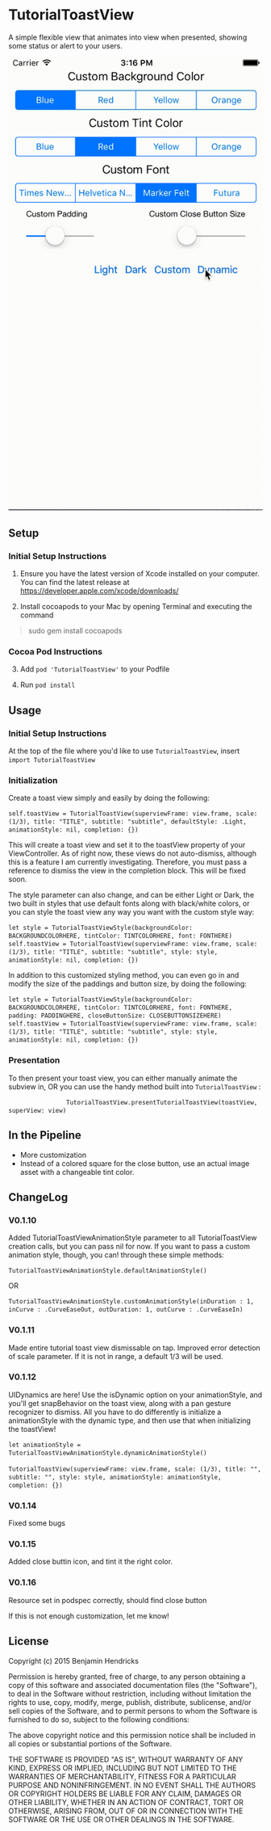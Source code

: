 # TutorialToastView
A simple flexible view that animates into view when presented, showing some status or alert to your users. 

![alt tag](https://github.com/coolbnjmn/TutorialToastView/blob/master/Demo.gif)

## Setup
### Initial Setup Instructions
1. Ensure you have the latest version of Xcode installed on your computer. You can find the latest release at https://developer.apple.com/xcode/downloads/

2. Install cocoapods to your Mac by opening Terminal and executing the command 
  > sudo gem install cocoapods

### Cocoa Pod Instructions
3. Add `pod 'TutorialToastView'` to your Podfile

4. Run `pod install`

## Usage
### Initial Setup Instructions
At the top of the file where you'd like to use `TutorialToastView`, insert `import TutorialToastView`

### Initialization
Create a toast view simply and easily by doing the following: 

```
self.toastView = TutorialToastView(superviewFrame: view.frame, scale: (1/3), title: "TITLE", subtitle: "subtitle", defaultStyle: .Light, animationStyle: nil, completion: {})
```
This will create a toast view and set it to the toastView property of your ViewController. As of right now, these views do not auto-dismiss, although this is a feature I am currently investigating. Therefore, you must pass a reference to dismiss the view in the completion block. This will be fixed soon. 

The style parameter can also change, and can be either Light or Dark, the two built in styles that use default fonts along with black/white colors, or you can style the toast view any way you want with the custom style way:

```
let style = TutorialToastViewStyle(backgroundColor: BACKGROUNDCOLORHERE, tintColor: TINTCOLORHERE, font: FONTHERE)
self.toastView = TutorialToastView(superviewFrame: view.frame, scale: (1/3), title: "TITLE", subtitle: "subtitle", style: style, animationStyle: nil, completion: {})
```
In addition to this customized styling method, you can even go in and modify the size of the paddings and button size, by doing the following:

```
let style = TutorialToastViewStyle(backgroundColor: BACKGROUNDCOLORHERE, tintColor: TINTCOLORHERE, font: FONTHERE, padding: PADDINGHERE, closeButtonSize: CLOSEBUTTONSIZEHERE)
self.toastView = TutorialToastView(superviewFrame: view.frame, scale: (1/3), title: "TITLE", subtitle: "subtitle", style: style, animationStyle: nil, completion: {})
```

### Presentation
To then present your toast view, you can either manually animate the subview in, OR you can use the handy method built into `TutorialToastView` : 

```
                TutorialToastView.presentTutorialToastView(toastView, superView: view)

```

## In the Pipeline
- More customization
- Instead of a colored square for the close button, use an actual image asset with a changeable tint color.

## ChangeLog
### V0.1.10
Added TutorialToastViewAnimationStyle parameter to all TutorialToastView creation calls, but you can pass nil for now. If you want to pass a custom animation style, though, you can! through these simple methods:
```
TutorialToastViewAnimationStyle.defaultAnimationStyle()
```
OR
```
TutorialToastViewAnimationStyle.customAnimationStyle(inDuration : 1, inCurve : .CurveEaseOut, outDuration: 1, outCurve : .CurveEaseIn) 
```
### V0.1.11
Made entire tutorial toast view dismissable on tap. 
Improved error detection of scale parameter. If it is not in range, a default 1/3 will be used. 

### V0.1.12
UIDynamics are here! Use the isDynamic option on your animationStyle, and you'll get snapBehavior on the toast view, along with a pan gesture recognizer to dismiss. All you have to do differently is initialize a animationStyle with the dynamic type, and then use that when initializing the toastView!
```
let animationStyle = TutorialToastViewAnimationStyle.dynamicAnimationStyle()

TutorialToastView(superviewFrame: view.frame, scale: (1/3), title: "", subtitle: "", style: style, animationStyle: animationStyle, completion: {})
```

### V0.1.14
Fixed some bugs

### V0.1.15
Added close buttin icon, and tint it the right color. 

### V0.1.16
Resource set in podspec correctly, should find close button

If this is not enough customization, let me know!

## License
Copyright (c) 2015 Benjamin Hendricks



Permission is hereby granted, free of charge, to any person obtaining a copy
of this software and associated documentation files (the "Software"), to deal
in the Software without restriction, including without limitation the rights
to use, copy, modify, merge, publish, distribute, sublicense, and/or sell
copies of the Software, and to permit persons to whom the Software is
furnished to do so, subject to the following conditions:



The above copyright notice and this permission notice shall be included in
all copies or substantial portions of the Software.



THE SOFTWARE IS PROVIDED "AS IS", WITHOUT WARRANTY OF ANY KIND, EXPRESS OR
IMPLIED, INCLUDING BUT NOT LIMITED TO THE WARRANTIES OF MERCHANTABILITY,
FITNESS FOR A PARTICULAR PURPOSE AND NONINFRINGEMENT.  IN NO EVENT SHALL THE
AUTHORS OR COPYRIGHT HOLDERS BE LIABLE FOR ANY CLAIM, DAMAGES OR OTHER
LIABILITY, WHETHER IN AN ACTION OF CONTRACT, TORT OR OTHERWISE, ARISING FROM,
OUT OF OR IN CONNECTION WITH THE SOFTWARE OR THE USE OR OTHER DEALINGS IN
THE SOFTWARE.
